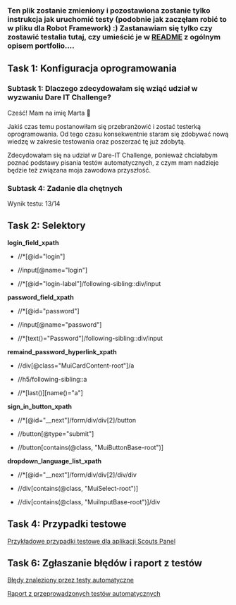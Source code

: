 ### Ten plik zostanie zmieniony i pozostawiona zostanie tylko instrukcja jak uruchomić testy (podobnie jak zaczęłam robić to w pliku dla Robot Framework) :) Zastanawiam się tylko czy zostawić testalia tutaj, czy umieścić je w [README](https://github.com/MartaReb/Portfolio) z ogólnym opisem portfolio....

## Task 1: Konfiguracja oprogramowania
### Subtask 1: Dlaczego zdecydowałam się wziąć udział w wyzwaniu Dare IT Challenge?

Cześć! Mam na imię Marta 🙂 

Jakiś czas temu postanowiłam się przebranżowić i zostać testerką oprogramowania. 
Od tego czasu konsekwentnie staram się zdobywać nową wiedzę w zakresie testowania 
oraz poszerzać tę już zdobytą.

Zdecydowałam się na udział w Dare-IT Challenge, ponieważ chciałabym poznać podstawy pisania testów automatycznych,
z czym mam nadzieje będzie też związana moja zawodowa przyszłość. 

### Subtask 4: Zadanie dla chętnych

Wynik testu: 13/14 

## Task 2: Selektory

**login_field_xpath**

* //*[@id="login"]

* //input[@name="login"]

* //*[@id="login-label"]/following-sibling::div/input


**password_field_xpath**

*  //*[@id="password"]

*  //input[@name="password"]

*  //*[text()="Password"]/following-sibling::div/input


**remaind_password_hyperlink_xpath**

*  //div[@class="MuiCardContent-root"]/a

*  //h5/following-sibling::a

*  //*[last()][name()="a"]


**sign_in_button_xpath**

*  //*[@id="__next"]/form/div/div[2]/button

*  //button[@type="submit"]

*  //button[contains(@class, "MuiButtonBase-root")]


**dropdown_language_list_xpath**

*  //*[@id="__next"]/form/div/div[2]/div/div

*  //div[contains(@class, "MuiSelect-root")]

*  //div[contains(@class, "MuiInputBase-root")]/div

## Task 4: Przypadki testowe

[Przykładowe przypadki testowe dla aplikacji Scouts Panel](https://docs.google.com/spreadsheets/d/1M61LP4jmVPXJPkLhAGm3Ap_cufrFDYdIiIHo-g25NOI/edit#gid=0)

## Task 6:  Zgłaszanie błędów i raport z testów
[Błędy znaleziony przez testy automatyczne](https://docs.google.com/spreadsheets/d/1nC0_WXUhKgu-T4y3OaqL0u1jzyrGmKAO0GEPoPvXQkw/edit#gid=0)

[Raport z przeprowadzonych testów automatycznych](https://docs.google.com/document/d/1WgoSn8IIT5IQyRMi-dL7GQSK4DAr2coVu_QfeKt29HI/edit)
